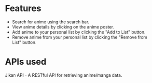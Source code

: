 # Features
* Search for anime using the search bar.
* View anime details by clicking on the anime poster.
* Add anime to your personal list by clicking the "Add to List" button.
* Remove anime from your personal list by clicking the "Remove from List" button.
# APIs used
Jikan API - A RESTful API for retrieving anime/manga data.

